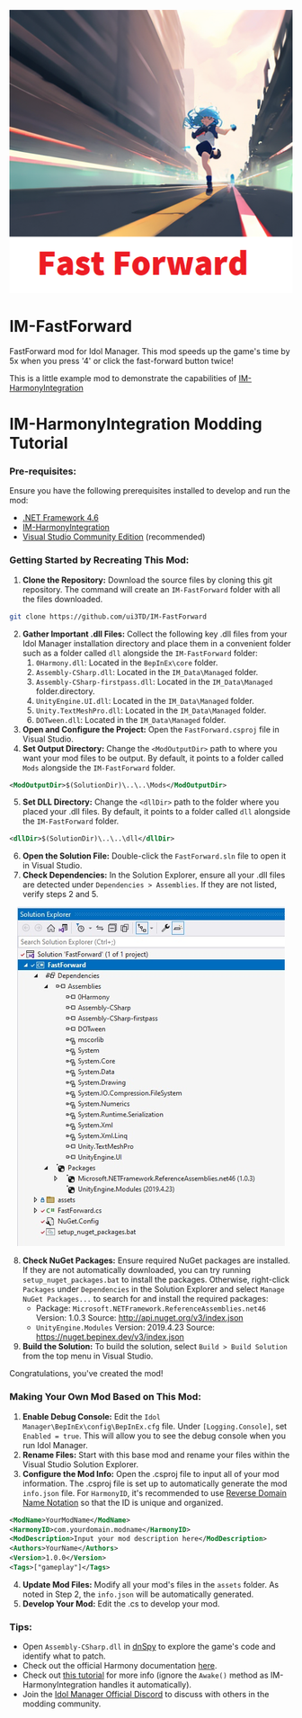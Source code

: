 <p align="center">
  <img src="source/assets/thumb.png?raw=true" />
</p>

# IM-FastForward
FastForward mod for Idol Manager. This mod speeds up the game's time by 5x when you press '4' or click the fast-forward button twice!

This is a little example mod to demonstrate the capabilities of [IM-HarmonyIntegration](https://github.com/ui3TD/IM-HarmonyIntegration)

# IM-HarmonyIntegration Modding Tutorial

### Pre-requisites: 
Ensure you have the following prerequisites installed to develop and run the mod:
- [.NET Framework 4.6](https://dotnet.microsoft.com/en-us/download/dotnet-framework/net46)
- [IM-HarmonyIntegration](https://github.com/ui3TD/IM-HarmonyIntegration)
- [Visual Studio Community Edition](https://visualstudio.microsoft.com/vs/community/) (recommended)

### Getting Started by Recreating This Mod:

1. **Clone the Repository:**
Download the source files by cloning this git repository. The command will create an `IM-FastForward` folder with all the files downloaded.
```bash
git clone https://github.com/ui3TD/IM-FastForward
```
2. **Gather Important .dll Files:**
Collect the following key .dll files from your Idol Manager installation directory and place them in a convenient folder such as a folder called `dll` alongside the `IM-FastForward` folder:
	1. `0Harmony.dll`: Located in the `BepInEx\core` folder.
	2. `Assembly-CSharp.dll`: Located in the `IM_Data\Managed` folder.
	3. `Assembly-CSharp-firstpass.dll`: Located in the `IM_Data\Managed` folder.directory.
	4. `UnityEngine.UI.dll`: Located in the `IM_Data\Managed` folder.
	5. `Unity.TextMeshPro.dll`: Located in the `IM_Data\Managed` folder.
	6. `DOTween.dll`: Located in the `IM_Data\Managed` folder.
3. **Open and Configure the Project:**
Open the `FastForward.csproj` file in Visual Studio.
4. **Set Output Directory:**
Change the `<ModOutputDir>` path to where you want your mod files to be output. By default, it points to a folder called `Mods` alongside the `IM-FastForward` folder.
```xml
<ModOutputDir>$(SolutionDir)\..\..\Mods</ModOutputDir>
```
5. **Set DLL Directory:**
Change the `<dllDir>` path to the folder where you placed your .dll files. By default, it points to a folder called `dll` alongside the `IM-FastForward` folder.
```xml
<dllDir>$(SolutionDir)\..\..\dll</dllDir>
```
6. **Open the Solution File:**
Double-click the `FastForward.sln` file to open it in Visual Studio.
7. **Check Dependencies:**
In the Solution Explorer, ensure all your .dll files are detected under `Dependencies > Assemblies`. If they are not listed, verify steps 2 and 5.
<p align="center">
  <img src="readme%20assets/solution_explorer.jpg?raw=true" />
</p>

8. **Check NuGet Packages:**
 Ensure required NuGet packages are installed. If they are not automatically downloaded, you can try running `setup_nuget_packages.bat` to install the packages. Otherwise, right-click `Packages` under `Dependencies` in the Solution Explorer and select `Manage NuGet Packages...` to search for and install the required packages:
    -   Package: `Microsoft.NETFramework.ReferenceAssemblies.net46`
    Version: 1.0.3
    Source: http://api.nuget.org/v3/index.json
    -   `UnityEngine.Modules`
    Version: 2019.4.23
    Source: https://nuget.bepinex.dev/v3/index.json
9. **Build the Solution:**
To build the solution, select `Build > Build Solution` from the top menu in Visual Studio.

Congratulations, you've created the mod!

### Making Your Own Mod Based on This Mod:
1. **Enable Debug Console:** 
Edit the `Idol Manager\BepInEx\config\BepInEx.cfg` file. Under `[Logging.Console]`, set `Enabled = true`. This will allow you to see the debug console when you run Idol Manager.
2. **Rename Files:**
Start with this base mod and rename your files within the Visual Studio Solution Explorer.
3. **Configure the Mod Info:**
Open the .csproj file to input all of your mod information. The .csproj file is set up to automatically generate the mod `info.json` file. For `HarmonyID`, it's recommended to use [Reverse Domain Name Notation](https://en.wikipedia.org/wiki/Reverse_domain_name_notation) so that the ID is unique and organized.
```xml
<ModName>YourModName</ModName>
<HarmonyID>com.yourdomain.modname</HarmonyID>
<ModDescription>Input your mod description here</ModDescription>
<Authors>YourName</Authors>
<Version>1.0.0</Version>
<Tags>["gameplay"]</Tags>
```
4. **Update Mod Files:**
Modify all your mod's files in the `assets` folder. As noted in Step 2, the `info.json` will be automatically generated.
5. **Develop Your Mod:**
Edit the .cs to develop your mod.

### Tips:
- Open `Assembly-CSharp.dll` in [dnSpy](https://github.com/dnSpy/dnSpy/releases/tag/v6.1.8) to explore the game's code and identify what to patch.
- Check out the official Harmony documentation [here](https://harmony.pardeike.net/articles/intro.html).
- Check out [this tutorial](https://outward.fandom.com/wiki/Mod_development_guide/Harmony) for more info (ignore the `Awake()` method as IM-HarmonyIntegration handles it automatically).
- Join the [Idol Manager Official Discord](https://discord.com/invite/83ywHbP) to discuss with others in the modding community.
